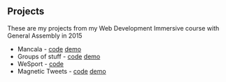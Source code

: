 ## Projects

These are my projects from my Web Development Immersive course with General Assembly in 2015

* Mancala - [code](https://github.com/GarySiu/w2-d5-project1-mancala) [demo](https://garysiu.github.io/w2-d5-project1-mancala/)
* Groups of stuff - [code](https://github.com/GarySiu/w6-d4-PROJECT-Groups-Of-Stuff) [demo](https://groupsofstuff.herokuapp.com/)
* WeSport - [code](https://github.com/GarySiu/GA-Project-3)
* Magnetic Tweets - [code](https://github.com/GarySiu/GA-Final-Project) [demo](http://magnetictweets.bitballoon.com/)

